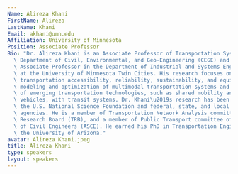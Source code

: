 ```yaml
---
Name: Alireza Khani
FirstName: Alireza
LastName: Khani
Email: akhani@umn.edu
Affiliation: University of Minnesota
Position: Associate Professor
Bio: "Dr. Alireza Khani is an Associate Professor of Transportation Systems in the\
  \ Department of Civil, Environmental, and Geo-Engineering (CEGE) and an Affiliated\
  \ Associate Professor in the Department of Industrial and Systems Engineering (ISyE)\
  \ at the University of Minnesota Twin Cities. His research focuses on enhancing\
  \ transportation accessibility, reliability, sustainability, and equity through\
  \ modeling and optimization of multimodal transportation systems and the integration\
  \ of emerging transportation technologies, such as shared mobility and electric\
  \ vehicles, with transit systems. Dr. Khani\u2019s research has been supported by\
  \ the U.S. National Science Foundation and federal, state, and local transportation\
  \ agencies. He is a member of Transportation Network Analysis committee of Transportation\
  \ Research Board (TRB), and a member of Public Transport committee of American Society\
  \ of Civil Engineers (ASCE). He earned his PhD in Transportation Engineering from\
  \ the University of Arizona."
avatar: Alireza Khani.jpeg
title: Alireza Khani
type: speakers
layout: speakers
---
```

